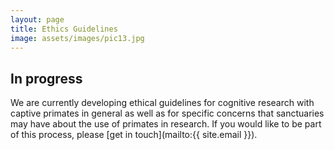 ```yaml
---
layout: page
title: Ethics Guidelines
image: assets/images/pic13.jpg
---
```


## In progress

We are currently developing ethical guidelines for cognitive research with captive primates in general as well as for specific concerns that sanctuaries may have about the use of primates in research. If you would like to be part of this process, please [get in touch](mailto:{{ site.email }}).

